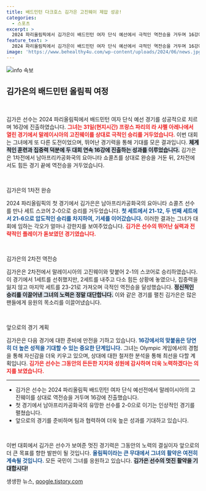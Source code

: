```yaml
---
title: 배드민턴 다크호스 김가은 고진웨이 제압 성공!
categories:
  - 스포츠
excerpt: >
  2024 파리올림픽에서 김가은이 배드민턴 여자 단식 예선에서 극적인 역전승을 거두며 16강에 진출했다. 2전 전승의 주인공이 된 그녀의 여정을 놓치지 마세요!
feature_text: >
  2024 파리올림픽에서 김가은이 배드민턴 여자 단식 예선에서 극적인 역전승을 거두며 16강에 진출했다. 2전 전승의 주인공이 된 그녀의 여정을 놓치지 마세요!
image: 'https://www.behealthy4u.com/wp-content/uploads/2024/06/news.jpg'
---
```


<p><img src="https://www.behealthy4u.com/wp-content/uploads/2024/06/news.jpg" alt="info 속보" /></p>

<h2 data-ke-size="size26">김가은의 배드민턴 올림픽 여정</h2>

<p data-ke-size="size16">&nbsp;</p>

<p>김가은 선수는 2024 파리올림픽에서 배드민턴 여자 단식 예선 경기를 성공적으로 치르며 16강에 진출하였습니다. <b><span style="color: #ee2323;">그녀는 31일(현지시간) 프랑스 파리의 라 샤펠 아레나에서 열린 경기에서 말레이시아의 고진웨이를 상대로 극적인 승리를 거두었습니다.</span></b> 이번 대회는 그녀에게 또 다른 도전이었으며, 뛰어난 경기력을 통해 기대를 모은 결과입니다. <b><span style="background-color: #21538527;">체계적인 훈련과 집중력 덕분에 두 대회 연속 16강에 진출하는 성과를 이루었습니다.</span></b> 김가은은 1차전에서 남아프리카공화국의 요아니타 쇼콜츠를 상대로 완승을 거둔 뒤, 2차전에서도 힘든 경기 끝에 역전승을 거두었습니다.</p>

<p data-ke-size="size16">&nbsp;</p>

<p>김가은의 1차전 완승</p>

<p>2024 파리올림픽의 첫 경기에서 김가은은 남아프리카공화국의 요아니타 쇼콜츠 선수를 만나 세트 스코어 2-0으로 승리를 거두었습니다. <b><span style="color: #1a5490;">첫 세트에서 21-12, 두 번째 세트에서 21-6으로 압도적인 승리를 차지하여, 기세를 이어갔습니다.</span></b> 이러한 결과는 그녀가 대회에 임하는 각오가 얼마나 강한지를 보여주었습니다. <b><span style="color: #ee2323;">김가은 선수의 뛰어난 실력과 전략적인 플레이가 돋보였던 경기였습니다.</span></b></p>

<p data-ke-size="size16">&nbsp;</p>

<p>김가은의 2차전 역전승</p>

<p>김가은은 2차전에서 말레이시아의 고진웨이와 맞붙어 2-1의 스코어로 승리하였습니다. 이 경기에서 1세트를 선취했지만, 2세트를 내주고 다소 힘든 상황에 놓였으나, 집중력을 잃지 않고 마지막 세트를 23-21로 가져오며 극적인 역전승을 달성했습니다. <b><span style="background-color: #21538527;">정신적인 승리를 이끌어낸 그녀의 노력은 정말 대단합니다.</span></b> 이와 같은 경기를 펼친 김가은은 많은 팬들에게 응원의 목소리를 이끌어냈습니다.</p>

<p data-ke-size="size16">&nbsp;</p>

<p>앞으로의 경기 계획</p>

<p>김가은은 다음 경기에 대한 준비에 만전을 기하고 있습니다. <b><span style="color: #1a5490;">16강에서의 맞붙음은 당연히 더 높은 성적을 기대할 수 있는 중요한 단계입니다.</span></b> 그녀는 Olympic 게임에서의 경험을 통해 자신감을 더욱 키우고 있으며, 상대에 대한 철저한 분석을 통해 최선을 다할 계획입니다. <b><span style="color: #ee2323;">김가은 선수는 그동안의 든든한 지지와 성원에 감사하며 더욱 노력하겠다는 의지를 보였습니다.</span></b></p>

<hr>

<ul>
  <li>김가은 선수는 2024 파리올림픽 배드민턴 여자 단식 예선전에서 말레이시아의 고진웨이를 상대로 역전승을 거두며 16강에 진출했습니다.</li>
  <li>첫 경기에서 남아프리카공화국의 유망한 선수를 2-0으로 이기는 인상적인 경기를 펼쳤습니다.</li>
  <li>앞으로의 경기를 준비하며 팀과 협력하여 더욱 높은 성과를 기대하고 있습니다.</li>
</ul>

<p data-ke-size="size16">&nbsp;</p>

<p>이번 대회에서 김가은 선수가 보여준 멋진 경기력은 그동안의 노력의 결실이자 앞으로의 더 큰 목표를 향한 발판이 될 것입니다. <b><span style="color: #1a5490;">올림픽이라는 큰 무대에서 그녀의 활약은 여전히 계속될 것입니다.</span></b> 모든 국민이 그녀를 응원하고 있습니다. <b><span style="background-color: #21538527;">김가은 선수의 멋진 활약을 기대합시다!</span></b></p>
생생한 뉴스, <a href="https://qoogle.tistory.com" rel="dofollow">qoogle.tistory.com</a>


